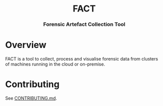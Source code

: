 
<div align="center">
  <h1>FACT</h1>
  <h3>Forensic Artefact Collection Tool</h3>
</div>

# Overview

FACT is a tool to collect, process and visualise forensic data from clusters of
machines running in the cloud or on-premise.

# Contributing

See [CONTRIBUTING.md](./CONTRIBUTING.md).


<!-- vim: set conceallevel=2 et ts=2 sw=2: -->
